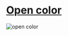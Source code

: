 # [Open color](https://yeun.github.io/open-color/)
![open color](https://user-images.githubusercontent.com/40855076/131053411-6e54bcf4-cbc3-4a28-a09c-d49cdd763974.png)
